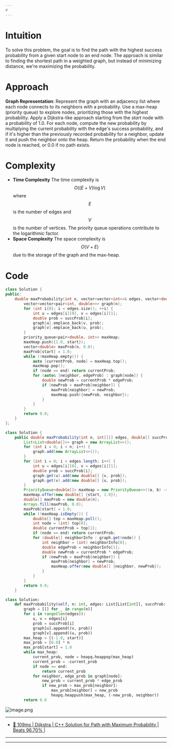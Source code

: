 ```yaml
---
#
---
```

# Intuition
To solve this problem, the goal is to find the path with the highest success probability from a given start node to an end node. The approach is similar to finding the shortest path in a weighted graph, but instead of minimizing distance, we're maximizing the probability.

# Approach
**Graph Representation**: Represent the graph with an adjacency list where each node connects to its neighbors with a probability. Use a max-heap (priority queue) to explore nodes, prioritizing those with the highest probability. Apply a Dijkstra-like approach starting from the *start* node with a probability of 1.0. For each node, compute the new probability by multiplying the current probability with the edge's success probability, and if it's higher than the previously recorded probability for a neighbor, update it and push the neighbor onto the heap. Return the probability when the end node is reached, or 0.0 if no path exists.

# Complexity
- **Time Complexity** The time complexity is $$O((E + V) \log V)$$ where $$E$$ is the number of edges and $$V$$ is the number of vertices. The priority queue operations contribute to the logarithmic factor.
- **Space Complexity** The space complexity is $$O(V + E)$$ due to the storage of the graph and the max-heap.

# Code
```cpp []
class Solution {
public:
    double maxProbability(int n, vector<vector<int>>& edges, vector<double>& succProb, int start, int end) {
        vector<vector<pair<int, double>>> graph(n);
        for (int i{0}; i < edges.size(); ++i) {
            int u = edges[i][0], v = edges[i][1];
            double prob = succProb[i];
            graph[u].emplace_back(v, prob);
            graph[v].emplace_back(u, prob);
        }
        priority_queue<pair<double, int>> maxHeap;
        maxHeap.push({1.0, start});
        vector<double> maxProb(n, 0.0);
        maxProb[start] = 1.0;
        while (!maxHeap.empty()) {
            auto [currentProb, node] = maxHeap.top();
            maxHeap.pop();
            if (node == end) return currentProb;
            for (auto& [neighbor, edgeProb] : graph[node]) {
                double newProb = currentProb * edgeProb;
                if (newProb > maxProb[neighbor]) {
                    maxProb[neighbor] = newProb;
                    maxHeap.push({newProb, neighbor});
                }
            }
        }
        return 0.0;
    }
};
```
```java []
class Solution {
    public double maxProbability(int n, int[][] edges, double[] succProb, int start, int end) {
        List<List<double[]>> graph = new ArrayList<>();
        for (int i = 0; i < n; i++) {
            graph.add(new ArrayList<>());
        }
        for (int i = 0; i < edges.length; i++) {
            int u = edges[i][0], v = edges[i][1];
            double prob = succProb[i];
            graph.get(u).add(new double[] {v, prob});
            graph.get(v).add(new double[] {u, prob});
        }
        PriorityQueue<double[]> maxHeap = new PriorityQueue<>((a, b) -> Double.compare(b[1], a[1]));
        maxHeap.offer(new double[] {start, 1.0});
        double[] maxProb = new double[n];
        Arrays.fill(maxProb, 0.0);
        maxProb[start] = 1.0;       
        while (!maxHeap.isEmpty()) {
            double[] top = maxHeap.poll();
            int node = (int) top[0];
            double currentProb = top[1];
            if (node == end) return currentProb;
            for (double[] neighborInfo : graph.get(node)) {
                int neighbor = (int) neighborInfo[0];
                double edgeProb = neighborInfo[1];
                double newProb = currentProb * edgeProb;
                if (newProb > maxProb[neighbor]) {
                    maxProb[neighbor] = newProb;
                    maxHeap.offer(new double[] {neighbor, newProb});
                }
            }
        }
        return 0.0;
    }
```
```python []
class Solution:
    def maxProbability(self, n: int, edges: List[List[int]], succProb: List[float], start: int, end: int) -> float:
        graph = [[] for _ in range(n)]
        for i in range(len(edges)):
            u, v = edges[i]
            prob = succProb[i]
            graph[u].append((v, prob))
            graph[v].append((u, prob))
        max_heap = [(-1.0, start)]
        max_prob = [0.0] * n
        max_prob[start] = 1.0
        while max_heap:
            current_prob, node = heapq.heappop(max_heap)
            current_prob = -current_prob
            if node == end:
                return current_prob
            for neighbor, edge_prob in graph[node]:
                new_prob = current_prob * edge_prob
                if new_prob > max_prob[neighbor]:
                    max_prob[neighbor] = new_prob
                    heapq.heappush(max_heap, (-new_prob, neighbor))
        return 0.0
```
![image.png](https://assets.leetcode.com/users/images/62eef349-b621-439e-9bfe-d3b7de4e2233_1724729024.6927826.png)

---
- [🌟 109ms | Dijkstra | C++ Solution for Path with Maximum Probability | Beats 96.70% |](https://leetcode.com/problems/path-with-maximum-probability/solutions/5696258/109ms-c-solution-for-path-with-maximum-probability-beats-96-70)
---
---
